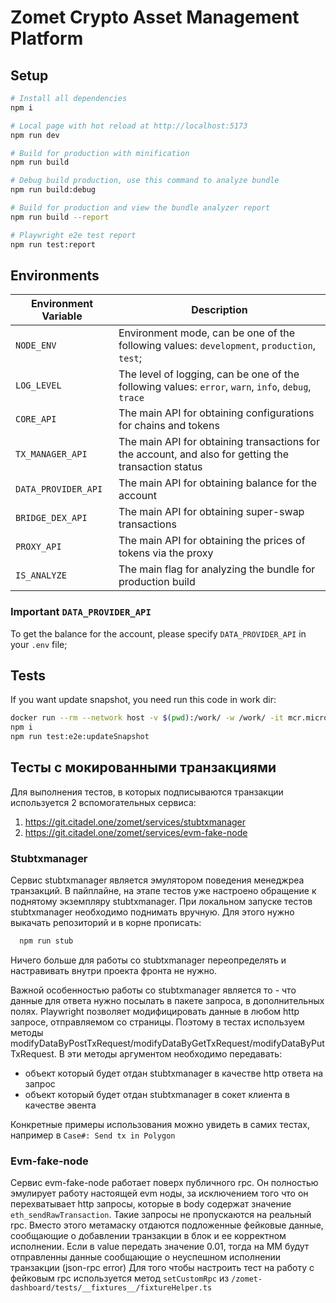 # Zomet Crypto Asset Management Platform

## Setup

```bash
# Install all dependencies
npm i
```

```bash
# Local page with hot reload at http://localhost:5173
npm run dev
```

```bash
# Build for production with minification
npm run build
```

```bash
# Debug build production, use this command to analyze bundle
npm run build:debug
```

```bash
# Build for production and view the bundle analyzer report
npm run build --report
```

```bash
# Playwright e2e test report
npm run test:report
```

## Environments

| Environment Variable | Description                                                                                          |
| -------------------- | ---------------------------------------------------------------------------------------------------- |
| `NODE_ENV`           | Environment mode, can be one of the following values: `development`, `production`, `test`;           |
| `LOG_LEVEL`          | The level of logging, can be one of the following values: `error`, `warn`, `info`, `debug`, `trace`  |
| `CORE_API`           | The main API for obtaining configurations for chains and tokens                                      |
| `TX_MANAGER_API`     | The main API for obtaining transactions for the account, and also for getting the transaction status |
| `DATA_PROVIDER_API`  | The main API for obtaining balance for the account                                                   |
| `BRIDGE_DEX_API`     | The main API for obtaining super-swap transactions                                                   |
| `PROXY_API`          | The main API for obtaining the prices of tokens via the proxy                                        |
| `IS_ANALYZE`         | The main flag for analyzing the bundle for production build                                          |

### Important `DATA_PROVIDER_API`

To get the balance for the account, please specify `DATA_PROVIDER_API` in your `.env` file;

## Tests

If you want update snapshot, you need run this code in work dir:

```bash
docker run --rm --network host -v $(pwd):/work/ -w /work/ -it mcr.microsoft.com/playwright:v1.40.0-jammy /bin/bash
npm i
npm run test:e2e:updateSnapshot
```

## Тесты с мокированными транзакциями

Для выполнения тестов, в которых подписываются транзакции используется 2 вспомогательных сервиса: 
1) https://git.citadel.one/zomet/services/stubtxmanager
2) https://git.citadel.one/zomet/services/evm-fake-node

### Stubtxmanager

Сервис stubtxmanager является эмулятором поведения менеджреа транзакций. В пайплайне, на этапе тестов уже настроено обращение к поднятому экземпляру stubtxmanager. При локальном запуске тестов stubtxmanager необходимо поднимать вручную. Для этого нужно выкачать репозиторий и в корне прописать:
```bash
  npm run stub
```
Ничего больше для работы со stubtxmanager переопределять и настравивать внутри проекта фронта не нужно. 

Важной особенностью работы со stubtxmanager является то - что данные для ответа нужно посылать в пакете запроса, в дополнительных полях. Playwright позволяет модифицировать данные в любом http запросе, отправляемом со страницы. 
Поэтому в тестах используем методы modifyDataByPostTxRequest/modifyDataByGetTxRequest/modifyDataByPutTxRequest. В эти методы аргументом необходимо передавать: 
* объект который будет отдан stubtxmanager в качестве http ответа на запрос 
* объект который будет отдан stubtxmanager в сокет клиента в качестве эвента

Конкретные примеры использования можно увидеть в самих тестах, например в `Case#: Send tx in Polygon`

### Evm-fake-node

Сервис evm-fake-node работает поверх публичного rpc. Он полностью эмулирует работу настоящей evm ноды, за исключением того что он перехватывает http запросы, которые в body содержат значение `eth_sendRawTransaction`. Такие запросы не пропускаются на реальный rpc. Вместо этого метамаску отдаются подложенные фейковые данные, сообщающие о добавлении транзакции в блок и ее корректном исполнении. 
Если в value передать значение 0.01, тогда на ММ будут отправленны данные сообщающие о неуспешном исполнении транзакции (json-rpc error)
Для того чтобы настроить тест на работу с фейковым rpc используется метод `setCustomRpc` из `/zomet-dashboard/tests/__fixtures__/fixtureHelper.ts`
